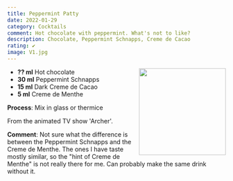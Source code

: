 ```yaml
---
title: Peppermint Patty
date: 2022-01-29
category: Cocktails
comment: Hot chocolate with peppermint. What's not to like?
description: Chocolate, Peppermint Schnapps, Creme de Cacao
rating: ✔
image: V1.jpg
---
```


<img src="V1.jpg" width="200px" height="200px" style="float: right;">

 - **?? ml** Hot chocolate
 - **30 ml** Peppermint Schnapps
 - **15 ml** Dark Creme de Cacao
 - **5 ml** Creme de Menthe

**Process**: Mix in glass or thermice

From the animated TV show 'Archer'.

**Comment**: Not sure what the difference is between the Peppermint Schnapps and the Creme de Menthe. The ones I have taste mostly similar, so the "hint of Creme de Menthe" is not really there for me. Can probably make the same drink without it.

